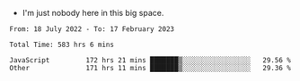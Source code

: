 - I'm just nobody here in this big space.


<!--START_SECTION:waka-->

```text
From: 18 July 2022 - To: 17 February 2023

Total Time: 583 hrs 6 mins

JavaScript         172 hrs 21 mins ███████▒░░░░░░░░░░░░░░░░░   29.56 %
Other              171 hrs 11 mins ███████▒░░░░░░░░░░░░░░░░░   29.36 %
```

<!--END_SECTION:waka-->
